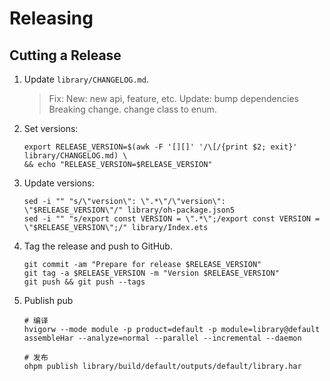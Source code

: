 Releasing
=========

Cutting a Release
-----------------

1. Update `library/CHANGELOG.md`.
   > Fix:
   > New: new api, feature, etc.
   > Update: bump dependencies
   > Breaking change. change class to enum.
2. Set versions:

    ```shell
   export RELEASE_VERSION=$(awk -F '[][]' '/\[/{print $2; exit}'  library/CHANGELOG.md) \
   && echo "RELEASE_VERSION=$RELEASE_VERSION"
    ```
3. Update versions:
   ```shell
   sed -i "" "s/\"version\": \".*\"/\"version\": \"$RELEASE_VERSION\"/" library/oh-package.json5
   sed -i "" "s/export const VERSION = \".*\";/export const VERSION = \"$RELEASE_VERSION\";/" library/Index.ets
    ```
4. Tag the release and push to GitHub.
   ```shell
   git commit -am "Prepare for release $RELEASE_VERSION"
   git tag -a $RELEASE_VERSION -m "Version $RELEASE_VERSION"
   git push && git push --tags
   ```

5. Publish pub
   ```shell
   # 编译
   hvigorw --mode module -p product=default -p module=library@default assembleHar --analyze=normal --parallel --incremental --daemon
   
   # 发布
   ohpm publish library/build/default/outputs/default/library.har
   ```